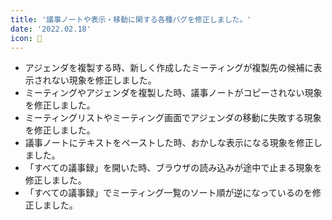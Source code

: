 ```yaml
---
title: '議事ノートや表示・移動に関する各種バグを修正しました。'
date: '2022.02.18'
icon: 🐛
---
```

- アジェンダを複製する時、新しく作成したミーティングが複製先の候補に表示されない現象を修正しました。
- ミーティングやアジェンダを複製した時、議事ノートがコピーされない現象を修正しました。
- ミーティングリストやミーティング画面でアジェンダの移動に失敗する現象を修正しました。
- 議事ノートにテキストをペーストした時、おかしな表示になる現象を修正しました。
- 「すべての議事録」を開いた時、ブラウザの読み込みが途中で止まる現象を修正しました。
- 「すべての議事録」でミーティング一覧のソート順が逆になっているのを修正しました。
